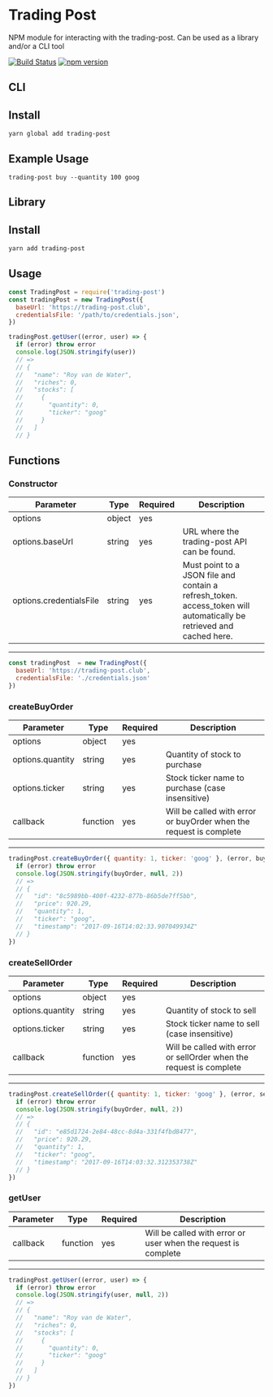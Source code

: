 # Trading Post
NPM module for interacting with the trading-post. Can be used as a library and/or a CLI tool

[![Build Status](https://travis-ci.org/royvandewater/node-trading-post.svg?branch=master)](https://travis-ci.org/royvandewater/node-trading-post)
[![npm version](https://badge.fury.io/js/trading-post.svg)](http://badge.fury.io/js/trading-post)


## CLI

## Install

```shell
yarn global add trading-post
```

## Example Usage

```shell
trading-post buy --quantity 100 goog
```

## Library

## Install

```shell
yarn add trading-post
```

## Usage

```javascript
const TradingPost = require('trading-post')
const tradingPost = new TradingPost({
  baseUrl: 'https://trading-post.club',
  credentialsFile: '/path/to/credentials.json',
})

tradingPost.getUser((error, user) => {
  if (error) throw error
  console.log(JSON.stringify(user))
  // =>
  // {
  //   "name": "Roy van de Water",
  //   "riches": 0,
  //   "stocks": [
  //     {
  //       "quantity": 0,
  //       "ticker": "goog"
  //     }
  //   ]
  // }
```

## Functions

### Constructor
| Parameter               | Type   | Required | Description                                  |
| ------------------------| -------| -------- | -------------------------------------------- |
| options                 | object | yes      |                                              |
| options.baseUrl         | string | yes      | URL where the trading-post API can be found. |
| options.credentialsFile | string | yes      | Must point to a JSON file and contain a refresh_token. access_token will automatically be retrieved and cached here. |
---------------------------------------------------------------------------------------------
```javascript
const tradingPost  = new TradingPost({
  baseUrl: 'https://trading-post.club',
  credentialsFile: './credentials.json'
})
```

### createBuyOrder
| Parameter        | Type     | Required | Description                                                        |
| ---------------- | -------- | -------- | ------------------------------------------------------------------ |
| options          | object   | yes      |                                                                    |
| options.quantity | string   | yes      | Quantity of stock to purchase                                      |
| options.ticker   | string   | yes      | Stock ticker name to purchase (case insensitive)                   |
| callback         | function | yes      | Will be called with error or buyOrder when the request is complete |
-------------------------------------------------------------------------------------------------------------
```javascript
tradingPost.createBuyOrder({ quantity: 1, ticker: 'goog' }, (error, buyOrder) => {
  if (error) throw error
  console.log(JSON.stringify(buyOrder, null, 2))
  // =>
  // {
  //   "id": "8c5989bb-400f-4232-877b-86b5de7ff5bb",
  //   "price": 920.29,
  //   "quantity": 1,
  //   "ticker": "goog",
  //   "timestamp": "2017-09-16T14:02:33.907049934Z"
  // }
})
```

### createSellOrder
| Parameter        | Type     | Required | Description                                                         |
| ---------------- | -------- | -------- | ------------------------------------------------------------------- |
| options          | object   | yes      |                                                                     |
| options.quantity | string   | yes      | Quantity of stock to sell                                           |
| options.ticker   | string   | yes      | Stock ticker name to sell (case insensitive)                        |
| callback         | function | yes      | Will be called with error or sellOrder when the request is complete |
--------------------------------------------------------------------------------------------------------------
```javascript
tradingPost.createSellOrder({ quantity: 1, ticker: 'goog' }, (error, sellOrder) => {
  if (error) throw error
  console.log(JSON.stringify(buyOrder, null, 2))
  // =>
  // {
  //   "id": "e85d1724-2e84-48cc-8d4a-331f4fbd8477",
  //   "price": 920.29,
  //   "quantity": 1,
  //   "ticker": "goog",
  //   "timestamp": "2017-09-16T14:03:32.312353738Z"
  // }
})
```

### getUser
| Parameter   | Type     | Required | Description                                                    |
| ----------- | -------- | -------- | -------------------------------------------------------------- |
| callback    | function | yes      | Will be called with error or user when the request is complete |
----------------------------------------------------------------------------------------------------
```javascript
tradingPost.getUser((error, user) => {
  if (error) throw error
  console.log(JSON.stringify(user, null, 2))
  // =>
  // {
  //   "name": "Roy van de Water",
  //   "riches": 0,
  //   "stocks": [
  //     {
  //       "quantity": 0,
  //       "ticker": "goog"
  //     }
  //   ]
  // }
})
```
